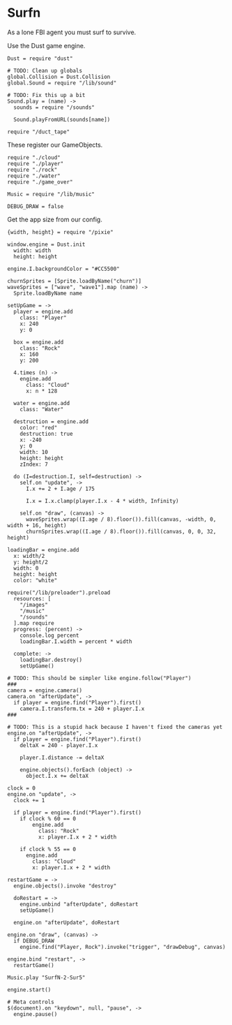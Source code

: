 Surfn
=====

As a lone FBI agent you must surf to survive.

Use the Dust game engine.

    Dust = require "dust"

    # TODO: Clean up globals
    global.Collision = Dust.Collision
    global.Sound = require "/lib/sound"

    # TODO: Fix this up a bit
    Sound.play = (name) ->
      sounds = require "/sounds"

      Sound.playFromURL(sounds[name])

    require "/duct_tape"

These register our GameObjects.

    require "./cloud"
    require "./player"
    require "./rock"
    require "./water"
    require "./game_over"

    Music = require "/lib/music"

    DEBUG_DRAW = false

Get the app size from our config.

    {width, height} = require "/pixie"

    window.engine = Dust.init
      width: width
      height: height

    engine.I.backgroundColor = "#CC5500"

    churnSprites = [Sprite.loadByName("churn")]
    waveSprites = ["wave", "wave1"].map (name) ->
      Sprite.loadByName name

    setUpGame = ->
      player = engine.add
        class: "Player"
        x: 240
        y: 0

      box = engine.add
        class: "Rock"
        x: 160
        y: 200

      4.times (n) ->
        engine.add
          class: "Cloud"
          x: n * 128

      water = engine.add
        class: "Water"

      destruction = engine.add
        color: "red"
        destruction: true
        x: -240
        y: 0
        width: 10
        height: height
        zIndex: 7

      do (I=destruction.I, self=destruction) ->
        self.on "update", ->
          I.x += 2 + I.age / 175

          I.x = I.x.clamp(player.I.x - 4 * width, Infinity)

        self.on "draw", (canvas) ->
          waveSprites.wrap((I.age / 8).floor()).fill(canvas, -width, 0, width + 16, height)
          churnSprites.wrap((I.age / 8).floor()).fill(canvas, 0, 0, 32, height)

    loadingBar = engine.add
      x: width/2
      y: height/2
      width: 0
      height: height
      color: "white"

    require("/lib/preloader").preload
      resources: [
        "/images"
        "/music"
        "/sounds"
      ].map require
      progress: (percent) ->
        console.log percent
        loadingBar.I.width = percent * width

      complete: ->
        loadingBar.destroy()
        setUpGame()

    # TODO: This should be simpler like engine.follow("Player")
    ###
    camera = engine.camera()
    camera.on "afterUpdate", ->
      if player = engine.find("Player").first()
        camera.I.transform.tx = 240 + player.I.x
    ###

    # TODO: This is a stupid hack because I haven't fixed the cameras yet
    engine.on "afterUpdate", ->
      if player = engine.find("Player").first()
        deltaX = 240 - player.I.x

        player.I.distance -= deltaX

        engine.objects().forEach (object) ->
          object.I.x += deltaX

    clock = 0
    engine.on "update", ->
      clock += 1

      if player = engine.find("Player").first()
        if clock % 60 == 0
            engine.add
              class: "Rock"
              x: player.I.x + 2 * width

        if clock % 55 == 0
          engine.add
            class: "Cloud"
            x: player.I.x + 2 * width

    restartGame = ->
      engine.objects().invoke "destroy"

      doRestart = ->
        engine.unbind "afterUpdate", doRestart
        setUpGame()

      engine.on "afterUpdate", doRestart

    engine.on "draw", (canvas) ->
      if DEBUG_DRAW
        engine.find("Player, Rock").invoke("trigger", "drawDebug", canvas)

    engine.bind "restart", ->
      restartGame()

    Music.play "SurfN-2-Sur5"

    engine.start()

    # Meta controls
    $(document).on "keydown", null, "pause", ->
      engine.pause()
